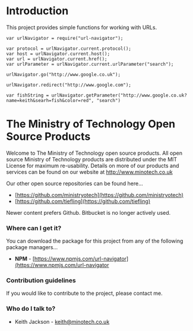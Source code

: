 # Introduction
This project provides simple functions for working with URLs.

```
var urlNavigator = require("url-navigator");

var protocol = urlNavigator.current.protocol();
var host = urlNavigator.current.host();
var url = urlNavigator.current.href();
var urlParameter = urlNavigator.current.urlParameter("search");

urlNavigator.go("http://www.google.co.uk");

urlNavigator.redirect("http://www.google.com");

var fishString = urlNavigator.getParameter("http://www.google.co.uk?name=keith&searh=fish&color=red", "search")

```

# The Ministry of Technology Open Source Products
Welcome to The Ministry of Technology open source products. All open source Ministry of Technology products are distributed under the MIT License for maximum re-usability. Details on more of our products and services can be found on our website at http://www.minotech.co.uk

Our other open source repositories can be found here...

* [https://github.com/ministryotech](https://github.com/ministryotech)
* [https://github.com/tiefling](https://github.com/tiefling)

Newer content prefers Github. Bitbucket is no longer actively used.

### Where can I get it?
You can download the package for this project from any of the following package managers...

- **NPM** - [https://www.npmjs.com/url-navigator](https://www.npmjs.com/url-navigator

### Contribution guidelines
If you would like to contribute to the project, please contact me.

### Who do I talk to?
* Keith Jackson - keith@minotech.co.uk
